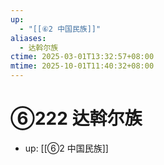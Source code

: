 ```yaml
---
up:
  - "[[⑥2 中国民族]]"
aliases:
  - 达斡尔族
ctime: 2025-03-01T13:32:57+08:00
mtime: 2025-10-01T11:40:32+08:00
---
```


# ⑥222 达斡尔族

- up: [[⑥2 中国民族]]
